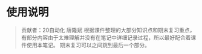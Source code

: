 # 使用说明
>贡献者：20自动化 唐隆斌
>根据课件整理的大部分知识点和期末复习重点，有部分内容由于太难理解并没有在笔记中详细记录过程，所以最好配合着课件使用本笔记。
>期末复习可以之间跳到最后一个部分。
